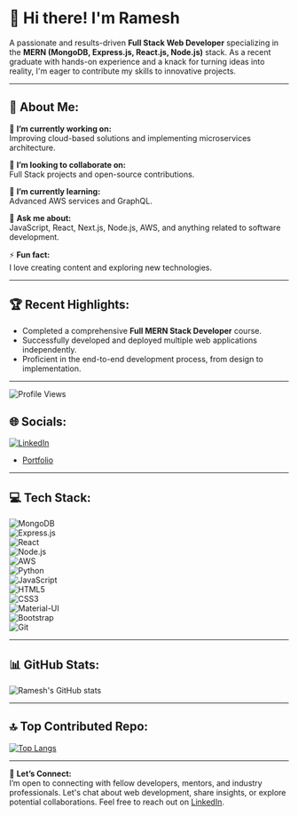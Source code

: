 # 👋 Hi there! I'm Ramesh  
A passionate and results-driven **Full Stack Web Developer** specializing in the **MERN (MongoDB, Express.js, React.js, Node.js)** stack. As a recent graduate with hands-on experience and a knack for turning ideas into reality, I'm eager to contribute my skills to innovative projects.

---

## 🚀 About Me:  
🔭 **I’m currently working on:**  
Improving cloud-based solutions and implementing microservices architecture.  

👯 **I’m looking to collaborate on:**  
Full Stack projects and open-source contributions.  

🌱 **I’m currently learning:**  
Advanced AWS services and GraphQL.  

💬 **Ask me about:**  
JavaScript, React, Next.js, Node.js, AWS, and anything related to software development.  

⚡ **Fun fact:**  
I love creating content and exploring new technologies.  

---

## 🏆 Recent Highlights:  
- Completed a comprehensive **Full MERN Stack Developer** course.  
- Successfully developed and deployed multiple web applications independently.  
- Proficient in the end-to-end development process, from design to implementation.  

---
![Profile Views](https://hits.seeyoufarm.com/api/count/incr/badge.svg?url=https://github.com/RameshBellani&title=Profile%20Views)
## 🌐 Socials:  
[![LinkedIn](https://img.shields.io/badge/LinkedIn-0077B5?style=for-the-badge&logo=linkedin&logoColor=white)](https://www.linkedin.com/in/rameshbellani/)  
- [Portfolio](https://rameshprofile.vercel.app/)
---

## 💻 Tech Stack:  
![MongoDB](https://img.shields.io/badge/MongoDB-47A248?style=for-the-badge&logo=mongodb&logoColor=white)  
![Express.js](https://img.shields.io/badge/Express.js-404D59?style=for-the-badge)  
![React](https://img.shields.io/badge/React-20232A?style=for-the-badge&logo=react&logoColor=61DAFB)  
![Node.js](https://img.shields.io/badge/Node.js-43853D?style=for-the-badge&logo=node.js&logoColor=white)  
![AWS](https://img.shields.io/badge/Amazon_AWS-232F3E?style=for-the-badge&logo=amazon-aws&logoColor=white)  
![Python](https://img.shields.io/badge/Python-3776AB?style=for-the-badge&logo=python&logoColor=white)  
![JavaScript](https://img.shields.io/badge/JavaScript-F7DF1E?style=for-the-badge&logo=javascript&logoColor=black)  
![HTML5](https://img.shields.io/badge/HTML5-E34F26?style=for-the-badge&logo=html5&logoColor=white)  
![CSS3](https://img.shields.io/badge/CSS3-1572B6?style=for-the-badge&logo=css3&logoColor=white)  
![Material-UI](https://img.shields.io/badge/Material--UI-0081CB?style=for-the-badge&logo=mui&logoColor=white)  
![Bootstrap](https://img.shields.io/badge/Bootstrap-563D7C?style=for-the-badge&logo=bootstrap&logoColor=white)  
![Git](https://img.shields.io/badge/Git-F05032?style=for-the-badge&logo=git&logoColor=white)  

---

## 📊 GitHub Stats:  
![Ramesh's GitHub stats](https://github-readme-stats.vercel.app/api?username=rameshbellani&show_icons=true&theme=radical)  

---

## 🔝 Top Contributed Repo:  
[![Top Langs](https://github-readme-stats.vercel.app/api/top-langs/?username=rameshbellani&layout=compact)](https://github.com/rameshbellani/github-readme-stats)  

---

🤝 **Let’s Connect:**  
I’m open to connecting with fellow developers, mentors, and industry professionals. Let's chat about web development, share insights, or explore potential collaborations. Feel free to reach out on [LinkedIn](https://www.linkedin.com/in/rameshbellani/).  
